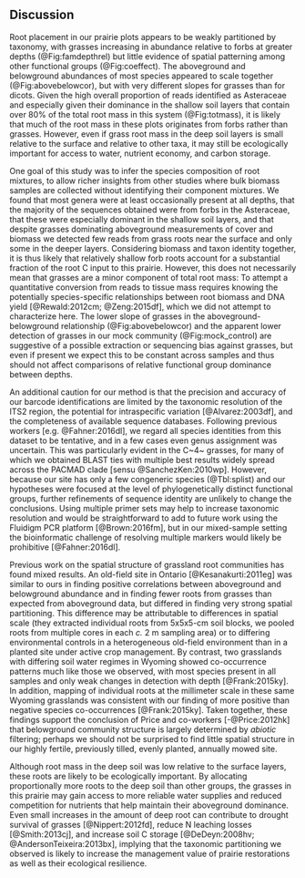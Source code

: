 
## Discussion

Root placement in our prairie plots appears to be weakly partitioned by taxonomy, with grasses increasing in abundance relative to forbs at greater depths (@Fig:famdepthrel) but little evidence of spatial patterning among other functional groups (@Fig:coeffect). The aboveground and belowground abundances of most species appeared to scale together (@Fig:abovebelowcor), but with very different slopes for grasses than for dicots. Given the high overall proportion of reads identified as Asteraceae and especially given their dominance in the shallow soil layers that contain over 80% of the total root mass in this system (@Fig:totmass), it is likely that much of the root mass in these plots originates from forbs rather than grasses. However, even if grass root mass in the deep soil layers is small relative to the surface and relative to other taxa, it may still be ecologically important for access to water, nutrient economy, and carbon storage.

One goal of this study was to infer the species composition of root mixtures, to allow richer insights from other studies where bulk biomass samples are collected without identifying their component mixtures. We found that most genera were at least occasionally present at all depths, that the majority of the sequences obtained were from forbs in the Asteraceae, that these were especially dominant in the shallow soil layers, and that despite grasses dominating aboveground measurements of cover and biomass we detected few reads from grass roots near the surface and only some in the deeper layers. Considering biomass and taxon identity together, it is thus likely that relatively shallow forb roots account for a substantial fraction of the root C input to this prairie.
However, this does not necessarily mean that grasses are a minor component of total root mass: To attempt a quantitative conversion from reads to tissue mass requires knowing the potentially species-specific relationships between root biomass and DNA yield [@Rewald:2012cm; @Zeng:2015df], which we did not attempt to characterize here. The lower slope of grasses in the aboveground-belowground relationship (@Fig:abovebelowcor) and the apparent lower detection of grasses in our mock community (@Fig:mock_control) are suggestive of a possible extraction or sequencing bias against grasses, but even if present we expect this to be constant across samples and thus should not affect comparisons of relative functional group dominance between depths.

An additional caution for our method is that the precision and accuracy of our barcode identifications are limited by the taxonomic resolution of the ITS2 region, the potential for intraspecific variation [@Alvarez:2003df], and the completeness of available sequence databases. Following previous workers [e.g. @Fahner:2016dl], we regard all species identities from this dataset to be tentative, and in a few cases even genus assignment was uncertain. This was particularly evident in the C~4~ grasses, for many of which we obtained BLAST ties with multiple best results widely spread across the PACMAD clade [sensu @SanchezKen:2010wp]. However, because our site has only a few congeneric species (@Tbl:splist) and our hypotheses were focused at the level of phylogenetically distinct functional groups, further refinements of sequence identity are unlikely to change the conclusions. Using multiple primer sets may help to increase taxonomic resolution and would be straightforward to add to future work using the Fluidigm PCR platform [@Brown:2016fm], but in our mixed-sample setting the bioinformatic challenge of resolving multiple markers would likely be prohibitive [@Fahner:2016dl].

Previous work on the spatial structure of grassland root communities has found mixed results. An old-field site in Ontario [@Kesanakurti:2011eg] was similar to ours in finding positive correlations between aboveground and belowground abundance and in finding fewer roots from grasses than expected from aboveground data, but differed in finding very strong spatial partitioning. This difference may be attributable to differences in spatial scale (they extracted individual roots from 5x5x5-cm soil blocks, we pooled roots from multiple cores in each *c.* 2 m sampling area) or to differing environmental controls in a heterogeneous old-field environment than in a planted site under active crop management. By contrast, two grasslands with differing soil water regimes in Wyoming showed co-occurrence patterns much like those we observed, with most species present in all samples and only weak changes in detection with depth [@Frank:2015ky]. In addition, mapping of individual roots at the millimeter scale in these same Wyoming grasslands was consistent with our finding of more positive than negative species co-occurrences [@Frank:2015ky]. Taken together, these findings support the conclusion of Price and co-workers [-@Price:2012hk] that belowground community structure is largely determined by *abiotic* filtering; perhaps we should not be surprised to find little spatial structure in our highly fertile, previously tilled, evenly planted, annually mowed site.

Although root mass in the deep soil was low relative to the surface layers, these roots are likely to be ecologically important. By allocating proportionally more roots to the deep soil than other groups, the grasses in this prairie may gain access to more reliable water supplies and reduced competition for nutrients that help maintain their aboveground dominance. Even small increases in the amount of deep root can contribute to drought survival of grasses [@Nippert:2012fd], reduce N leaching losses [@Smith:2013cj], and increase soil C storage [@DeDeyn:2008hv; @AndersonTeixeira:2013bx], implying that the taxonomic partitioning we observed is likely to increase the management value of prairie restorations as well as their ecological resilience.
